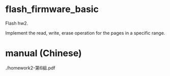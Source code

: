 # flash_firmware_basic
Flash hw2.

Implement the read, write, erase operation for the pages in a specific range.

# manual (Chinese)
./homework2-第6組.pdf
